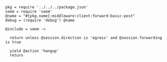     pkg = require '../../../package.json'
    seem = require 'seem'
    @name = "#{pkg.name}:middleware:client:forward:basic-post"
    debug = (require 'debug') @name

    @include = seem ->

      return unless @session.direction is 'egress' and @session.forwarding is true

      yield @action 'hangup'
      return

